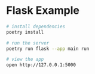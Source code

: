 # Flask Example

```sh
# install dependencies
poetry install

# run the server
poetry run flask --app main run

# view the app
open http://127.0.0.1:5000
```

